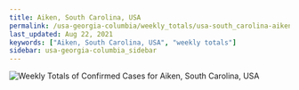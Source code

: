 ```yaml
---
title: Aiken, South Carolina, USA
permalink: /usa-georgia-columbia/weekly_totals/usa-south_carolina-aiken-weekly_totals.html
last_updated: Aug 22, 2021
keywords: ["Aiken, South Carolina, USA", "weekly totals"]
sidebar: usa-georgia-columbia_sidebar
---
```


![Weekly Totals of Confirmed Cases for Aiken, South Carolina, USA](/covid_tracker/images/graphs/usa-south_carolina-aiken-weekly_totals_graph.png)
